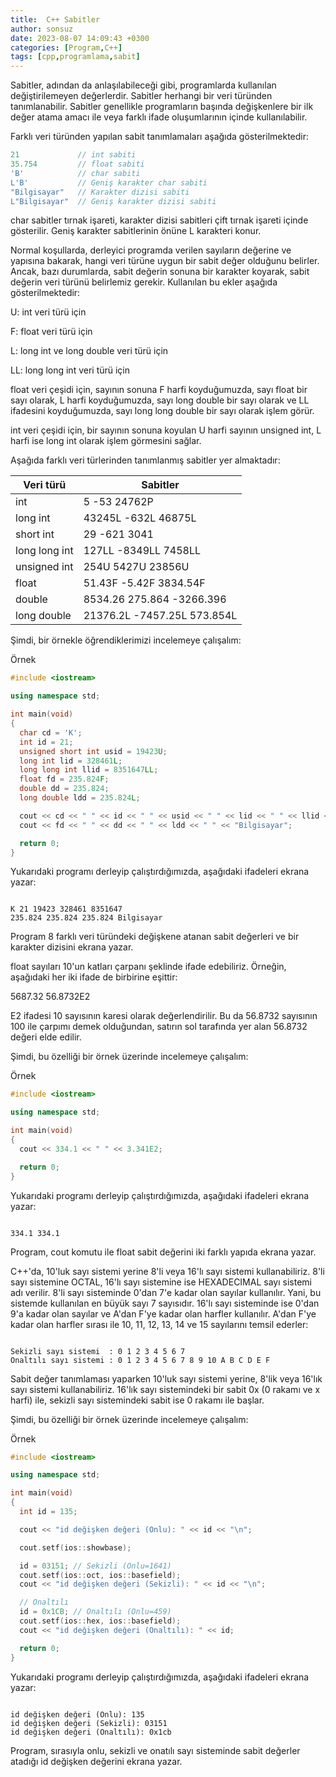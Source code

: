 ```yaml
---
title:  C++ Sabitler
author: sonsuz
date: 2023-08-07 14:09:43 +0300
categories: [Program,C++]
tags: [cpp,programlama,sabit]
---
```


Sabitler, adından da anlaşılabileceği gibi, programlarda kullanılan değiştirilemeyen değerlerdir. Sabitler herhangi bir veri türünden tanımlanabilir. Sabitler genellikle programların başında değişkenlere bir ilk değer atama amacı ile veya farklı ifade oluşumlarının içinde kullanılabilir.

Farklı veri türünden yapılan sabit tanımlamaları aşağıda gösterilmektedir:

```c++
21             // int sabiti
35.754         // float sabiti
'B'            // char sabiti
L'B'           // Geniş karakter char sabiti
"Bilgisayar"   // Karakter dizisi sabiti
L"Bilgisayar"  // Geniş karakter dizisi sabiti


```

char sabitler tırnak işareti, karakter dizisi sabitleri çift tırnak işareti içinde gösterilir. Geniş karakter sabitlerinin önüne L karakteri konur.

Normal koşullarda, derleyici programda verilen sayıların değerine ve yapısına bakarak, hangi veri türüne uygun bir sabit değer olduğunu belirler. Ancak, bazı durumlarda, sabit değerin sonuna bir karakter koyarak, sabit değerin veri türünü belirlemiz gerekir. Kullanılan bu ekler aşağıda gösterilmektedir:

U: int veri türü için

F: float veri türü için

L: long int ve long double veri türü için

LL: long long int veri türü için

float veri çeşidi için, sayının sonuna F harfi koyduğumuzda, sayı float bir sayı olarak, L harfi koyduğumuzda, sayı long double bir sayı olarak ve LL ifadesini koyduğumuzda, sayı long long double bir sayı olarak işlem görür.

int veri çeşidi için, bir sayının sonuna koyulan U harfi sayının unsigned int, L harfi ise long int olarak işlem görmesini sağlar.

Aşağıda farklı veri türlerinden tanımlanmış sabitler yer almaktadır:

| Veri türü | Sabitler |
| --- | --- |
| int | 5 -53 24762P |
| long int | 43245L -632L 46875L |
| short int | 29 -621 3041 |
| long long int | 127LL -8349LL 7458LL |
| unsigned int | 254U 5427U 23856U |
| float | 51.43F -5.42F 3834.54F |
| double | 8534.26 275.864 -3266.396 |
| long double | 21376.2L -7457.25L 573.854L |

Şimdi, bir örnekle öğrendiklerimizi incelemeye çalışalım:

Örnek

```c++
#include <iostream>

using namespace std;

int main(void)
{
  char cd = 'K';
  int id = 21;
  unsigned short int usid = 19423U;
  long int lid = 328461L;
  long long int llid = 8351647LL;
  float fd = 235.824F;
  double dd = 235.824;
  long double ldd = 235.824L;

  cout << cd << " " << id << " " << usid << " " << lid << " " << llid << "\n";
  cout << fd << " " << dd << " " << ldd << " " << "Bilgisayar";

  return 0;
}


```

Yukarıdaki programı derleyip çalıştırdığımızda, aşağıdaki ifadeleri ekrana yazar:

```

K 21 19423 328461 8351647
235.824 235.824 235.824 Bilgisayar

```

Program 8 farklı veri türündeki değişkene atanan sabit değerleri ve bir karakter dizisini ekrana yazar.

float sayıları 10'un katları çarpanı şeklinde ifade edebiliriz. Örneğin, aşağıdaki her iki ifade de birbirine eşittir:

5687.32 56.8732E2

E2 ifadesi 10 sayısının karesi olarak değerlendirilir. Bu da 56.8732 sayısının 100 ile çarpımı demek olduğundan, satırın sol tarafında yer alan 56.8732 değeri elde edilir.

Şimdi, bu özelliği bir örnek üzerinde incelemeye çalışalım:

Örnek

```c++
#include <iostream>

using namespace std;

int main(void)
{
  cout << 334.1 << " " << 3.341E2;

  return 0;
}


```

Yukarıdaki programı derleyip çalıştırdığımızda, aşağıdaki ifadeleri ekrana yazar:

```

334.1 334.1

```

Program, cout komutu ile float sabit değerini iki farklı yapıda ekrana yazar.

C++'da, 10'luk sayı sistemi yerine 8'li veya 16'lı sayı sistemi kullanabiliriz. 8'li sayı sistemine OCTAL, 16'lı sayı sistemine ise HEXADECIMAL sayı sistemi adı verilir. 8'li sayı sisteminde 0'dan 7'e kadar olan sayılar kullanılır. Yani, bu sistemde kullanılan en büyük sayı 7 sayısıdır. 16'lı sayı sisteminde ise 0'dan 9'a kadar olan sayılar ve A'dan F'ye kadar olan harfler kullanılır. A'dan F'ye kadar olan harfler sırası ile 10, 11, 12, 13, 14 ve 15 sayılarını temsil ederler:

```

Sekizli sayı sistemi  : 0 1 2 3 4 5 6 7
Onaltılı sayı sistemi : 0 1 2 3 4 5 6 7 8 9 10 A B C D E F

```

Sabit değer tanımlaması yaparken 10'luk sayı sistemi yerine, 8'lik veya 16'lık sayı sistemi kullanabiliriz. 16'lık sayı sistemindeki bir sabit 0x (0 rakamı ve x harfi) ile, sekizli sayı sistemindeki sabit ise 0 rakamı ile başlar.

Şimdi, bu özelliği bir örnek üzerinde incelemeye çalışalım:

Örnek

```c++
#include <iostream>

using namespace std;

int main(void)
{
  int id = 135;

  cout << "id değişken değeri (Onlu): " << id << "\n";

  cout.setf(ios::showbase);

  id = 03151; // Sekizli (Onlu=1641)
  cout.setf(ios::oct, ios::basefield);
  cout << "id değişken değeri (Sekizli): " << id << "\n";

  // Onaltılı
  id = 0x1CB; // Onaltılı (Onlu=459)
  cout.setf(ios::hex, ios::basefield);
  cout << "id değişken değeri (Onaltılı): " << id;

  return 0;
}


```

Yukarıdaki programı derleyip çalıştırdığımızda, aşağıdaki ifadeleri ekrana yazar:

```

id değişken değeri (Onlu): 135
id değişken değeri (Sekizli): 03151
id değişken değeri (Onaltılı): 0x1cb

```

Program, sırasıyla onlu, sekizli ve onatılı sayı sisteminde sabit değerler atadığı id değişken değerini ekrana yazar.
